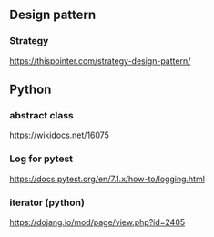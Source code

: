 ## Design pattern
### Strategy
https://thispointer.com/strategy-design-pattern/


## Python 
### abstract class
https://wikidocs.net/16075

### Log for pytest
https://docs.pytest.org/en/7.1.x/how-to/logging.html

### iterator (python)
https://dojang.io/mod/page/view.php?id=2405
